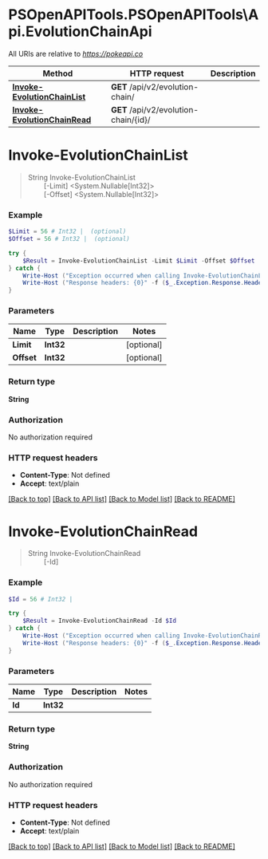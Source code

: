 # PSOpenAPITools.PSOpenAPITools\Api.EvolutionChainApi

All URIs are relative to *https://pokeapi.co*

Method | HTTP request | Description
------------- | ------------- | -------------
[**Invoke-EvolutionChainList**](EvolutionChainApi.md#Invoke-EvolutionChainList) | **GET** /api/v2/evolution-chain/ | 
[**Invoke-EvolutionChainRead**](EvolutionChainApi.md#Invoke-EvolutionChainRead) | **GET** /api/v2/evolution-chain/{id}/ | 


<a id="Invoke-EvolutionChainList"></a>
# **Invoke-EvolutionChainList**
> String Invoke-EvolutionChainList<br>
> &nbsp;&nbsp;&nbsp;&nbsp;&nbsp;&nbsp;&nbsp;&nbsp;[-Limit] <System.Nullable[Int32]><br>
> &nbsp;&nbsp;&nbsp;&nbsp;&nbsp;&nbsp;&nbsp;&nbsp;[-Offset] <System.Nullable[Int32]><br>



### Example
```powershell
$Limit = 56 # Int32 |  (optional)
$Offset = 56 # Int32 |  (optional)

try {
    $Result = Invoke-EvolutionChainList -Limit $Limit -Offset $Offset
} catch {
    Write-Host ("Exception occurred when calling Invoke-EvolutionChainList: {0}" -f ($_.ErrorDetails | ConvertFrom-Json))
    Write-Host ("Response headers: {0}" -f ($_.Exception.Response.Headers | ConvertTo-Json))
}
```

### Parameters

Name | Type | Description  | Notes
------------- | ------------- | ------------- | -------------
 **Limit** | **Int32**|  | [optional] 
 **Offset** | **Int32**|  | [optional] 

### Return type

**String**

### Authorization

No authorization required

### HTTP request headers

 - **Content-Type**: Not defined
 - **Accept**: text/plain

[[Back to top]](#) [[Back to API list]](../README.md#documentation-for-api-endpoints) [[Back to Model list]](../README.md#documentation-for-models) [[Back to README]](../README.md)

<a id="Invoke-EvolutionChainRead"></a>
# **Invoke-EvolutionChainRead**
> String Invoke-EvolutionChainRead<br>
> &nbsp;&nbsp;&nbsp;&nbsp;&nbsp;&nbsp;&nbsp;&nbsp;[-Id] <Int32><br>



### Example
```powershell
$Id = 56 # Int32 | 

try {
    $Result = Invoke-EvolutionChainRead -Id $Id
} catch {
    Write-Host ("Exception occurred when calling Invoke-EvolutionChainRead: {0}" -f ($_.ErrorDetails | ConvertFrom-Json))
    Write-Host ("Response headers: {0}" -f ($_.Exception.Response.Headers | ConvertTo-Json))
}
```

### Parameters

Name | Type | Description  | Notes
------------- | ------------- | ------------- | -------------
 **Id** | **Int32**|  | 

### Return type

**String**

### Authorization

No authorization required

### HTTP request headers

 - **Content-Type**: Not defined
 - **Accept**: text/plain

[[Back to top]](#) [[Back to API list]](../README.md#documentation-for-api-endpoints) [[Back to Model list]](../README.md#documentation-for-models) [[Back to README]](../README.md)

